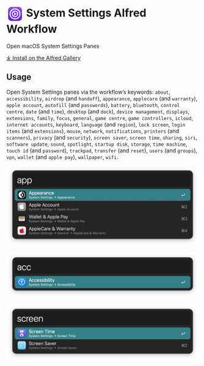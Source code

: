 # <img src='Workflow/icon.png' width='45' align='center' alt='icon'> System Settings Alfred Workflow

Open macOS System Settings Panes

[⤓ Install on the Alfred Gallery](https://alfred.app/workflows/alfredapp/system-settings)

## Usage

Open System Settings panes via the workflow’s keywords: `about`, `accessibility`, `airdrop` (and `handoff`), `appearance`, `applecare` (and `warranty`), `apple account`, `autofill` (and `passwords`), `battery`, `bluetooth`, `control centre`, `date` (and `time`), `desktop` (and `dock`), `device management`, `displays`, `extensions`, `family`, `focus`, `general`, `game centre`, `game controllers`, `icloud`, `internet accounts`, `keyboard`, `language` (and `region`), `lock screen`, `login items` (and `extensions`), `mouse`, `network`, `notifications`, `printers` (and `scanners`), `privacy` (and `security`), `screen saver`, `screen time`, `sharing`, `siri`, `software update`, `sound`, `spotlight`, `startup disk`, `storage`, `time machine`, `touch id` (and `password`), `trackpad`, `transfer` (and `reset`), `users` (and `groups`), `vpn`, `wallet` (and `apple pay`), `wallpaper`, `wifi`.

![Alfred search for app](Workflow/images/about/app.png)

![Alfred search for acc](Workflow/images/about/acc.png)

![Alfred search for screen](Workflow/images/about/screen.png)
